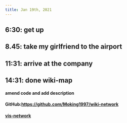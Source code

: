 ```yaml
---
title: Jan 19th, 2021
---
```


## 6:30: get up
## 8.45: take my girlfriend to the airport
## 11:31: arrive at the company
## 14:31: done wiki-map
#### amend code and add description
#### GitHub:https://github.com/Moking1997/wiki-network
#### [vis-network](https://logseq.com/page/vis-network)
